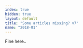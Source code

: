 ```yaml
---
index: true
hidden: true
layout: default
title: "Some articles missing? v7"
name: "2018-01"
---
```

 Fine here..

